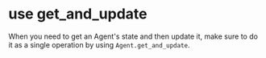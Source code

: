 # use get_and_update

When you need to get an Agent's state and then update it, make sure to do it as a single operation by using `Agent.get_and_update`.
